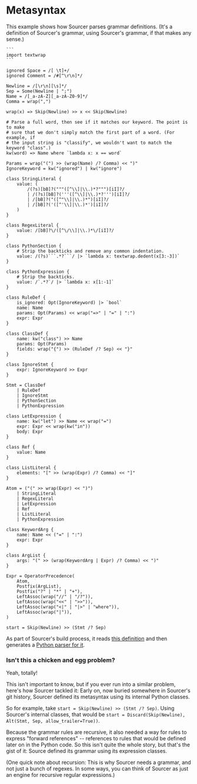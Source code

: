 # Metasyntax

This example shows how Sourcer parses grammar definitions. (It's a definition of
Sourcer's grammar, using Sourcer's grammar, if that makes any sense.)

~~~
```
import textwrap
```

ignored Space = /[ \t]+/
ignored Comment = /#[^\r\n]*/

Newline = /[\r\n][\s]*/
Sep = Some(Newline | ";")
Name = /[_a-zA-Z][_a-zA-Z0-9]*/
Comma = wrap(",")

wrap(x) => Skip(Newline) >> x << Skip(Newline)

# Parse a full word, then see if it matches our keyword. The point is to make
# sure that we don't simply match the first part of a word. (For example, if
# the input string is "classify", we wouldn't want to match the keyword "class".)
kw(word) => Name where `lambda x: x == word`

Params = wrap("(") >> (wrap(Name) /? Comma) << ")"
IgnoreKeyword = kw("ignored") | kw("ignore")

class StringLiteral {
    value: (
        /(?s)[bB]?("""([^\\]|\\.)*?""")[iI]?/
        | /(?s)[bB]?('''([^\\]|\\.)*?''')[iI]?/
        | /[bB]?("([^"\\]|\\.)*")[iI]?/
        | /[bB]?('([^'\\]|\\.)*')[iI]?/
    )
}

class RegexLiteral {
    value: /[bB]?\/([^\/\\]|\\.)*\/[iI]?/
}

class PythonSection {
    # Strip the backticks and remove any common indentation.
    value: /(?s)```.*?```/ |> `lambda x: textwrap.dedent(x[3:-3])`
}

class PythonExpression {
    # Strip the backticks.
    value: /`.*?`/ |> `lambda x: x[1:-1]`
}

class RuleDef {
    is_ignored: Opt(IgnoreKeyword) |> `bool`
    name: Name
    params: Opt(Params) << wrap("=>" | "=" | ":")
    expr: Expr
}

class ClassDef {
    name: kw("class") >> Name
    params: Opt(Params)
    fields: wrap("{") >> (RuleDef /? Sep) << "}"
}

class IgnoreStmt {
    expr: IgnoreKeyword >> Expr
}

Stmt = ClassDef
    | RuleDef
    | IgnoreStmt
    | PythonSection
    | PythonExpression

class LetExpression {
    name: kw("let") >> Name << wrap("=")
    expr: Expr << wrap(kw("in"))
    body: Expr
}

class Ref {
    value: Name
}

class ListLiteral {
    elements: "[" >> (wrap(Expr) /? Comma) << "]"
}

Atom = ("(" >> wrap(Expr) << ")")
    | StringLiteral
    | RegexLiteral
    | LetExpression
    | Ref
    | ListLiteral
    | PythonExpression

class KeywordArg {
    name: Name << ("=" | ":")
    expr: Expr
}

class ArgList {
    args: "(" >> (wrap(KeywordArg | Expr) /? Comma) << ")"
}

Expr = OperatorPrecedence(
    Atom,
    Postfix(ArgList),
    Postfix("?" | "*" | "+"),
    LeftAssoc(wrap("//" | "/?")),
    LeftAssoc(wrap("<<" | ">>")),
    LeftAssoc(wrap("<|" | "|>" | "where")),
    LeftAssoc(wrap("|")),
)

start = Skip(Newline) >> (Stmt /? Sep)
~~~

As part of Sourcer's build process, it reads
[this definition](https://github.com/jvs/sourcer/blob/master/metasyntax.txt)
and then generates a
[Python parser for it](https://github.com/jvs/sourcer/blob/master/sourcer/meta.py).


### Isn't this a chicken and egg problem?

Yeah, totally!

This isn't important to know, but if you ever run into a similar problem, here's
how Sourcer tackled it: Early on, now buried somewhere in Sourcer's git history,
Sourcer defined its metasyntax using its internal Python classes.

So for example, take `start = Skip(Newline) >> (Stmt /? Sep)`. Using Sourcer's
internal classes, that would be
`start = Discard(Skip(Newline), Alt(Stmt, Sep, allow_trailer=True))`.

Because the grammar rules are recursive, it also needed a way for rules to
express "forward references" -- references to rules that would be defined later
on in the Python code. So this isn't quite the whole story, but that's
the gist of it: Source defined its grammar using its expression classes.

(One quick note about recursion: This is why Sourcer needs a grammar, and not
just a bunch of regexes. In some ways, you can think of Sourcer as just an engine
for recursive regular expressions.)
